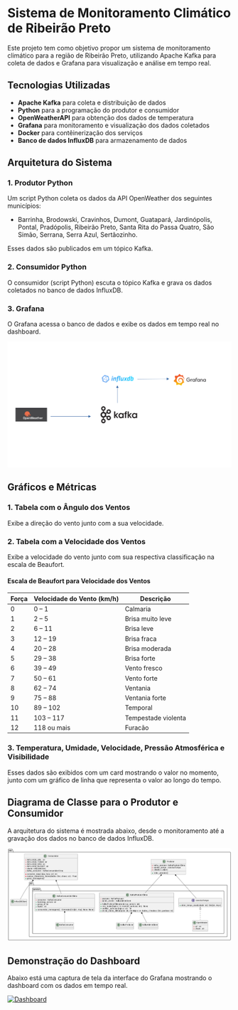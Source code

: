 # Sistema de Monitoramento Climático de Ribeirão Preto

Este projeto tem como objetivo propor um sistema de monitoramento climático para a região de Ribeirão Preto, utilizando Apache Kafka para coleta de dados e Grafana para visualização e análise em tempo real.

## Tecnologias Utilizadas

- **Apache Kafka** para coleta e distribuição de dados
- **Python** para a programação do produtor e consumidor
- **OpenWeatherAPI** para obtenção dos dados de temperatura
- **Grafana** para monitoramento e visualização dos dados coletados
- **Docker** para contêinerização dos serviços
- **Banco de dados InfluxDB** para armazenamento de dados

## Arquitetura do Sistema

### 1. Produtor Python

Um script Python coleta os dados da API OpenWeather dos seguintes municípios:

- Barrinha, Brodowski, Cravinhos, Dumont, Guatapará, Jardinópolis, Pontal, Pradópolis, Ribeirão Preto, Santa Rita do Passa Quatro, São Simão, Serrana, Serra Azul, Sertãozinho.

Esses dados são publicados em um tópico Kafka.

### 2. Consumidor Python

O consumidor (script Python) escuta o tópico Kafka e grava os dados coletados no banco de dados InfluxDB.

### 3. Grafana

O Grafana acessa o banco de dados e exibe os dados em tempo real no dashboard.

![Fluxo de dados](https://raw.githubusercontent.com/rodrigorocha1/monitoramento_condicoes_climaticas_kafka_grafana/refs/heads/main/fig/diagrama_fundo_preto.png)

## Gráficos e Métricas

### 1. Tabela com o Ângulo dos Ventos

Exibe a direção do vento junto com a sua velocidade.

### 2. Tabela com a Velocidade dos Ventos

Exibe a velocidade do vento junto com sua respectiva classificação na escala de Beaufort.

#### Escala de Beaufort para Velocidade dos Ventos

| Força | Velocidade do Vento (km/h) | Descrição             |
|-------|----------------------------|-----------------------|
| 0     | 0 – 1                      | Calmaria              |
| 1     | 2 – 5                      | Brisa muito leve      |
| 2     | 6 – 11                     | Brisa leve            |
| 3     | 12 – 19                    | Brisa fraca           |
| 4     | 20 – 28                    | Brisa moderada        |
| 5     | 29 – 38                    | Brisa forte           |
| 6     | 39 – 49                    | Vento fresco          |
| 7     | 50 – 61                    | Vento forte           |
| 8     | 62 – 74                    | Ventania              |
| 9     | 75 – 88                    | Ventania forte        |
| 10    | 89 – 102                   | Temporal              |
| 11    | 103 – 117                  | Tempestade violenta   |
| 12    | 118 ou mais                | Furacão               |

### 3. Temperatura, Umidade, Velocidade, Pressão Atmosférica e Visibilidade

Esses dados são exibidos com um card mostrando o valor no momento, junto com um gráfico de linha que representa o valor ao longo do tempo.

## Diagrama de Classe para o Produtor e Consumidor

A arquitetura do sistema é mostrada abaixo, desde o monitoramento até a gravação dos dados no banco de dados InfluxDB.

![Diagrama de Classe](https://raw.githubusercontent.com/rodrigorocha1/monitoramento_condicoes_climaticas_kafka_grafana/refs/heads/main/out/diagramas/diagrama_classe/diagrama_classe.png)

## Demonstração do Dashboard

Abaixo está uma captura de tela da interface do Grafana mostrando o dashboard com os dados em tempo real.

[![Dashboard](https://img.youtube.com/vi/G23vsXYHjIo/0.jpg)](https://youtu.be/G23vsXYHjIo)
